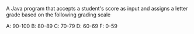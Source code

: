 A Java program that accepts a student's score as input and assigns a letter grade based on the following grading scale

A: 90-100
B: 80-89
C: 70-79
D: 60-69
F: 0-59
